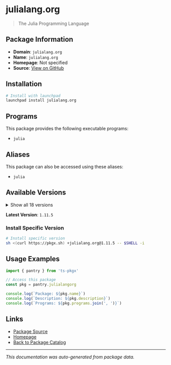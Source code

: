 # julialang.org

> The Julia Programming Language

## Package Information

- **Domain**: `julialang.org`
- **Name**: `julialang.org`
- **Homepage**: Not specified
- **Source**: [View on GitHub](https://github.com/pkgxdev/pantry/tree/main/projects/julialang.org/package.yml)

## Installation

```bash
# Install with launchpad
launchpad install julialang.org
```

## Programs

This package provides the following executable programs:

- `julia`

## Aliases

This package can also be accessed using these aliases:

- `julia`

## Available Versions

<details>
<summary>Show all 18 versions</summary>

- `1.11.5`, `1.11.4`, `1.11.3`, `1.11.2`, `1.11.1`
- `1.11.0`, `1.10.9`, `1.10.8`, `1.10.7`, `1.10.6`
- `1.10.5`, `1.10.4`, `1.10.3`, `1.10.2`, `1.10.1`
- `1.10.0`, `1.9.4`, `1.9.3`

</details>

**Latest Version**: `1.11.5`

### Install Specific Version

```bash
# Install specific version
sh <(curl https://pkgx.sh) +julialang.org@1.11.5 -- $SHELL -i
```

## Usage Examples

```typescript
import { pantry } from 'ts-pkgx'

// Access this package
const pkg = pantry.julialangorg

console.log(`Package: ${pkg.name}`)
console.log(`Description: ${pkg.description}`)
console.log(`Programs: ${pkg.programs.join(', ')}`)
```

## Links

- [Package Source](https://github.com/pkgxdev/pantry/tree/main/projects/julialang.org/package.yml)
- [Homepage](#)
- [Back to Package Catalog](../package-catalog.md)

---

*This documentation was auto-generated from package data.*
